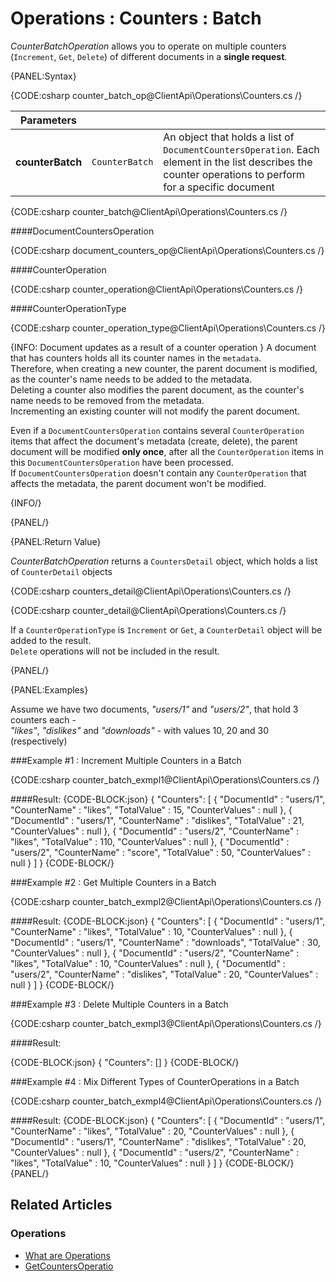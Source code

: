 ﻿# Operations : Counters : Batch

*CounterBatchOperation* allows you to operate on multiple counters (`Increment`, `Get`, `Delete`) of different documents in a **single request**.

{PANEL:Syntax}

{CODE:csharp counter_batch_op@ClientApi\Operations\Counters.cs /}

| Parameters | | |
| ------------- | ------------- | ----- |
| **counterBatch** | `CounterBatch` | An object that holds a list of `DocumentCountersOperation`. Each element in the list describes the counter operations to perform for a specific document |

{CODE:csharp counter_batch@ClientApi\Operations\Counters.cs /}

####DocumentCountersOperation 

{CODE:csharp document_counters_op@ClientApi\Operations\Counters.cs /}

####CounterOperation 

{CODE:csharp counter_operation@ClientApi\Operations\Counters.cs /}

####CounterOperationType

{CODE:csharp counter_operation_type@ClientApi\Operations\Counters.cs /}

{INFO: Document updates as a result of a counter operation }
A document that has counters holds all its counter names in the `metadata`.  
Therefore, when creating a new counter, the parent document is modified, as the counter's name needs to be added to the metadata.  
Deleting a counter also modifies the parent document, as the counter's name needs to be removed from the metadata.  
Incrementing an existing counter will not modify the parent document.

Even if a `DocumentCountersOperation` contains several `CounterOperation` items that affect the document's metadata (create, delete),
the parent document will be modified **only once**, after all the `CounterOperation` items in this `DocumentCountersOperation` have been processed.  
If `DocumentCountersOperation` doesn't contain any `CounterOperation` that affects the metadata, the parent document won't be modified.

{INFO/}

{PANEL/}

{PANEL:Return Value}

*CounterBatchOperation* returns a `CountersDetail` object, which holds a list of `CounterDetail` objects

{CODE:csharp counters_detail@ClientApi\Operations\Counters.cs /}

{CODE:csharp counter_detail@ClientApi\Operations\Counters.cs /}

If a `CounterOperationType` is `Increment` or `Get`, a `CounterDetail` object will be added to the result.  
`Delete` operations will not be included in the result.

{PANEL/}

{PANEL:Examples}

Assume we have two documents, *"users/1"* and *"users/2"*, that hold 3 counters each -  
*"likes"*, *"dislikes"* and *"downloads"* -  with values 10, 20 and 30 (respectively)

###Example #1 : Increment Multiple Counters in a Batch

{CODE:csharp counter_batch_exmpl1@ClientApi\Operations\Counters.cs /}

####Result:
{CODE-BLOCK:json}
{
	"Counters": 
    [
		{
			"DocumentId" : "users/1",
			"CounterName" : "likes",
			"TotalValue" : 15,
			"CounterValues" : null
		},
        {
			"DocumentId" : "users/1",
			"CounterName" : "dislikes",
			"TotalValue" : 21,
			"CounterValues" : null
		},
        {
			"DocumentId" : "users/2",
			"CounterName" : "likes",
			"TotalValue" : 110,
			"CounterValues" : null
		},
        {
			"DocumentId" : "users/2",
			"CounterName" : "score",
			"TotalValue" : 50,
			"CounterValues" : null
		}
	]
}
{CODE-BLOCK/}

###Example #2 : Get Multiple Counters in a Batch

{CODE:csharp counter_batch_exmpl2@ClientApi\Operations\Counters.cs /}

####Result:
{CODE-BLOCK:json}
{
	"Counters": 
    [
		{
			"DocumentId" : "users/1",
			"CounterName" : "likes",
			"TotalValue" : 10,
			"CounterValues" : null
		},
        {
			"DocumentId" : "users/1",
			"CounterName" : "downloads",
			"TotalValue" : 30,
			"CounterValues" : null
		},
        {
			"DocumentId" : "users/2",
			"CounterName" : "likes",
			"TotalValue" : 10,
			"CounterValues" : null
		},
        {
			"DocumentId" : "users/2",
			"CounterName" : "dislikes",
			"TotalValue" : 20,
			"CounterValues" : null
		}
	]
}
{CODE-BLOCK/}

###Example #3 : Delete Multiple Counters in a Batch

{CODE:csharp counter_batch_exmpl3@ClientApi\Operations\Counters.cs /}

####Result:

{CODE-BLOCK:json}
{
	"Counters": []
}
{CODE-BLOCK/}

###Example #4 : Mix Different Types of CounterOperations in a Batch

{CODE:csharp counter_batch_exmpl4@ClientApi\Operations\Counters.cs /}

####Result:
{CODE-BLOCK:json}
{
	"Counters": 
    [
		{
			"DocumentId" : "users/1",
			"CounterName" : "likes",
			"TotalValue" : 20,
			"CounterValues" : null
		},
        {
			"DocumentId" : "users/1",
			"CounterName" : "dislikes",
			"TotalValue" : 20,
			"CounterValues" : null
		},
        {
			"DocumentId" : "users/2",
			"CounterName" : "likes",
			"TotalValue" : 10,
			"CounterValues" : null
		}
	]
}
{CODE-BLOCK/}
{PANEL/}

## Related Articles

### Operations

- [What are Operations](../../../client-api/operations/what-are-operations)
- [GetCountersOperatio](../../../client-api/operations/counters/get-counters)


